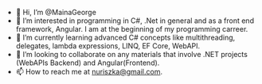 - 👋 Hi, I’m @MainaGeorge
- 👀 I’m interested in programming in C#, .Net in general and as a front end framework, Angular. I am at the beginning of my programming carreer.
- 🌱 I’m currently learning advanced C# concepts like multithreading, delegates, lambda expressions, LINQ, EF Core, WebAPI.
- 💞️ I’m looking to collaborate on any materials that involve .NET projects (WebAPIs Backend) and Angular(Frontend).
- 📫 How to reach me at nuriszka@gmail.com.

<!---
MainaGeorge/MainaGeorge is a ✨ special ✨ repository because its `README.md` (this file) appears on your GitHub profile.
You can click the Preview link to take a look at your changes.
--->
